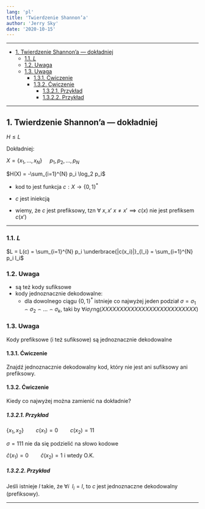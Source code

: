 ```yaml
---
lang: 'pl'
title: 'Twierdzenie Shannon’a'
author: 'Jerry Sky'
date: '2020-10-15'
---
```


---

- [1. Twierdzenie Shannon’a — dokładniej](#1-twierdzenie-shannona--dokładniej)
    - [1.1. $L$](#11-l)
    - [1.2. Uwaga](#12-uwaga)
    - [1.3. Uwaga](#13-uwaga)
        - [1.3.1. Ćwiczenie](#131-ćwiczenie)
        - [1.3.2. Ćwiczenie](#132-ćwiczenie)
            - [1.3.2.1. Przykład](#1321-przykład)
            - [1.3.2.2. Przykład](#1322-przykład)

---

## 1. Twierdzenie Shannon’a — dokładniej

$H \le L$

Dokładniej:

$X = \{x_1, \dots, x_N\} ~~~~~ p_1, p_2, \dots, p_N$

$H(X) = -\sum_{i=1}^{N} p_i \log_2 p_i$

- kod to jest funkcja $c: X \to \{0,1\}^*$

- $c$ jest iniekcją

- wiemy, że $c$ jest prefiksowy, tzn $\forall~ x, x'~ x \neq x' \implies c(x) \text{ nie jest prefiksem } c(x')$

---

### 1.1. $L$

$L = L(c) = \sum_{i=1}^{N} p_i \underbrace{|c(x_i)|}_{l_i} = \sum_{i=1}^{N} p_i l_i$

### 1.2. Uwaga
- są też kody sufiksowe
- kody jednoznacznie dekodowalne:
    - dla dowolnego ciągu $\{0,1\}^*$ istnieje co najwyżej jeden podział $\sigma = \sigma_1 \frown \sigma_2 \frown \dots \frown \sigma_k$, taki by $\forall i \sigma_i \mathrm{rng}(XXXXXXXXXXXXXXXXXXXXXXXXXX)$

### 1.3. Uwaga

Kody prefiksowe (i też sufiksowe) są jednoznacznie dekodowalne

#### 1.3.1. Ćwiczenie
Znajdź jednoznacznie dekodowalny kod, który nie jest ani sufiksowy ani prefiksowy.

#### 1.3.2. Ćwiczenie
Kiedy co najwyżej można zamienić na dokładnie?
##### 1.3.2.1. Przykład
$\{x_1, x_2\} \qquad c(x_1) = 0 \qquad c(x_2) = 11$


$\sigma = 111$ nie da się podzielić na słowo kodowe

$\hat{c}(x_1) = 0 \qquad \hat{c}(x_2) = 1$ i wtedy O.K.

##### 1.3.2.2. Przykład
Jeśli istnieje $l$ takie, że $\forall i \enspace l_i = l$, to $c$ jest jednoznaczne dekodowalny (prefiksowy).

---
